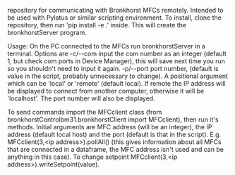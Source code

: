 repository for communicating with Bronkhorst MFCs remotely. Intended to be used with Pylatus or similar scripting environment. To install, clone the repository, then run 'pip install -e .' inside. This will create the bronkhorstServer program.

Usage: On the PC connected to the MFCs run bronkhorstServer in a terminal. Options are -c/--com input the com number as an integer (default 1, but check com ports in Device Manager), this will save next time you run so you shouldn't need to input it again. -p/--port port number, (default is value in the script, probably unnecessary to change). A positional argument which can be 'local' or 'remote' (default local). If remote the IP address will be displayed to connect from another computer, otherwise it will be 'localhost'. The port number will also be displayed.

To send commands import the MFCclient class (from bronkhorstControlbm31.bronkhorstClient import MFCclient), then run it's methods. Initial arguments are MFC address (will be an integer), the IP address (default local host) and the port (default is that in the script). E.g. MFCclient(3,\<ip address\>).pollAll() (this gives information about all MFCs that are connected in a dataframe, the MFC address isn't used and can be anything in this case). To change setpoint MFCclient(3,\<ip address\>).writeSetpoint(value).

